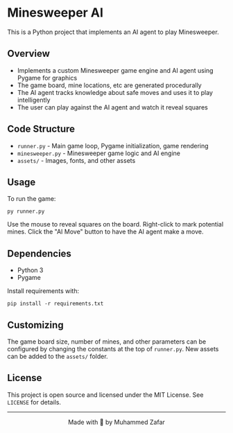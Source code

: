 # Minesweeper AI

This is a Python project that implements an AI agent to play Minesweeper.

## Overview

- Implements a custom Minesweeper game engine and AI agent using Pygame for graphics
- The game board, mine locations, etc are generated procedurally  
- The AI agent tracks knowledge about safe moves and uses it to play intelligently
- The user can play against the AI agent and watch it reveal squares

## Code Structure  

- `runner.py` - Main game loop, Pygame initialization, game rendering
- `minesweeper.py` - Minesweeper game logic and AI engine 
- `assets/` - Images, fonts, and other assets

## Usage

To run the game:

```
py runner.py
```


Use the mouse to reveal squares on the board. Right-click to mark potential mines. Click the "AI Move" button to have the AI agent make a move.

## Dependencies

- Python 3
- Pygame

Install requirements with: 

```
pip install -r requirements.txt
```

## Customizing

The game board size, number of mines, and other parameters can be configured by changing the constants at the top of `runner.py`. New assets can be added to the `assets/` folder. 

## License

This project is open source and licensed under the MIT License. See `LICENSE` for details.


---


<div align="center">
Made with 🧡 by Muhammed Zafar
</div>
